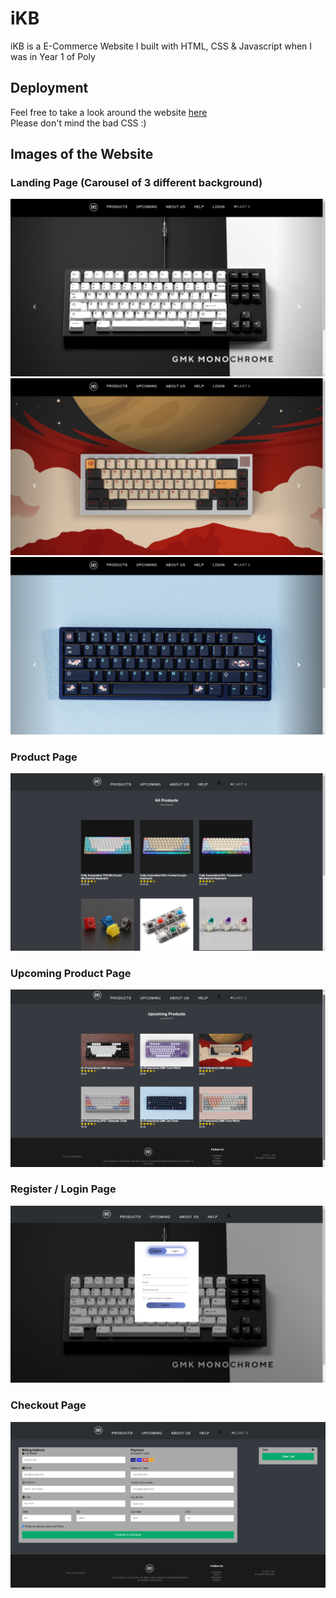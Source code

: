 # iKB

iKB is a E-Commerce Website I built with HTML, CSS & Javascript when I was in Year 1 of Poly

## Deployment

Feel free to take a look around the website [here](https://ikb.vercel.app/)<br/>
Please don't mind the bad CSS :)

## Images of the Website

### Landing Page (Carousel of 3 different background)
![alt text](readme%20assets/homepage1.png)
![alt text](readme%20assets/homepage2.png)
![alt text](readme%20assets/homepage3.png)

### Product Page
![alt text](readme%20assets/products.png)

### Upcoming Product Page
![alt text](readme%20assets/upcoming.png)

### Register / Login Page
![alt text](readme%20assets/register.png)

### Checkout Page
![alt text](readme%20assets/checkout.png)
